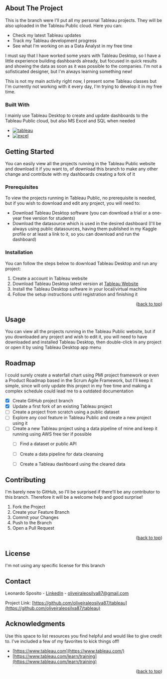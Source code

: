 <a name="readme-top"></a>

<!-- ABOUT THE PROJECT -->
## About The Project

<!-- colocar apontamento para imagem ou link aqui [![Product Name Screen Shot][product-screenshot]](https://example.com) -->

This is the branch were I'll put all my personal Tableau projects. They will be also uploaded in the Tableau Public cloud. Here you can:

* Check my latest Tableau updates
* Track my Tableau development progress
* See what I'm working on as a Data Analyst in my free time

I must say that I have worked some years with Tableau Desktop, so I have a little experience building dashboards already, but focused in quick results and showing the data as soon as it was possible to the companies. I'm not a sofisticated designer, but I'm always learning something new!

This is not my main activity right now, I present some Tableau classes but I'm currently not working with it every day, I'm trying to develop it in my free time.



### Built With

I mainly use Tableau Desktop to create and update dashboards to the Tableau Public cloud, but also MS Excel and SQL when needed

* [![tableau][tableau-badge]][tableau-url]
* [![excel][excel-badge]][excel-url]






<!-- GETTING STARTED -->
## Getting Started

You can easily view all the projects running in the Tableau Public website and download it if you want to, of download this branch to make any other change and contribute with my dashboards creating a fork of it

### Prerequisites

To view the projects running in Tableau Public, no prerequisite is needed, but if you wish to download and edit any project, you will need to:

* Download Tableau Desktop software (you can download a trial or a one-year free version for students)
* Download the datasource which is used in the desired dashboard (I'll be always using public datasources, having them published in my Kaggle profile or at least a link to it, so you can download and run the dashboard)

### Installation

You can follow the steps below to download Tableau Desktop and run any project:
1. Create a account in Tableau website
2. Download Tableau Desktop latest version at [Tableau Website](https://www.tableau.com/pt-br/products/desktop/download)
3. Install the Tableau Desktop software in your local/virtual machine
4. Follow the setup instructions until registration and finishing it

<p align="right">(<a href="#readme-top">back to top</a>)</p>




<!-- USAGE EXAMPLES -->
## Usage

You can view all the projects running in the Tableau Public website, but if you downloaded any project and wish to edit it, you will need to have downloaded and installed Tableau Desktop, then double-click in any project or open it by using Tableau Desktop app menu




<!-- ROADMAP -->
## Roadmap

I could surely create a waterfall chart using PMI project framework or even a Product Roadmap based in the Scrum Agile Framework, but I'll keep it simple, since will only update this project in my free time and making a complex schedule could lead me to a outdated documentation

- [x] Create GitHub project branch
- [x] Update a first fork of an existing Tableau project
- [ ] Create a project from scratch using a public dataset
- [ ] Explore any cool feature in Tableau Public and create a new project using it
- [ ] Create a new Tableau project using a data pipeline of mine and keep it running using AWS free tier if possible
    - [ ] Find a dataset or public API
    - [ ] Create a data pipeline for data cleansing
    - [ ] Create a Tableau dashboard using the cleared data





<!-- CONTRIBUTING -->
## Contributing

I'm barely new to GitHub, so I'll be surprised if there'll be any contributor to this branch. Therefore it will be a welcome help and good surprise!

1. Fork the Project
2. Create your Feature Branch 
3. Commit your Changes 
4. Push to the Branch
5. Open a Pull Request

<p align="right">(<a href="#readme-top">back to top</a>)</p>



<!-- LICENSE -->
## License

I'm not using any specific license for this branch


<!-- CONTACT -->
## Contact

Leonardo Sposito - [LinkedIn](https://www.linkedin.com/in/oliveiraleosilva87/) - oliveiraleosilva87@gmail.com

Project Link: [https://github.com/oliveiraleosilva87/tableau](https://github.com/oliveiraleosilva87/tableau)




<!-- ACKNOWLEDGMENTS -->
## Acknowledgments

Use this space to list resources you find helpful and would like to give credit to. I've included a few of my favorites to kick things off!

* [https://www.tableau.com](https://www.tableau.com/)
* [https://www.tableau.com/learn/training](https://www.tableau.com/learn/training)



<!-- MARKDOWN LINKS & IMAGES -->
[tableau-badge]: https://img.shields.io/badge/tableau-0769AD?style=for-the-badge&logo=tableau&logoColor=white
[tableau-url]: https://www.tableau.com/
[excel-badge]: https://img.shields.io/badge/ms_excel-1D6F42?style=for-the-badge&logo=ms_excel&logoColor=white
[excel-url]: https://www.microsoft.com/microsoft-365/excel


<p align="right">(<a href="#readme-top">back to top</a>)</p>




